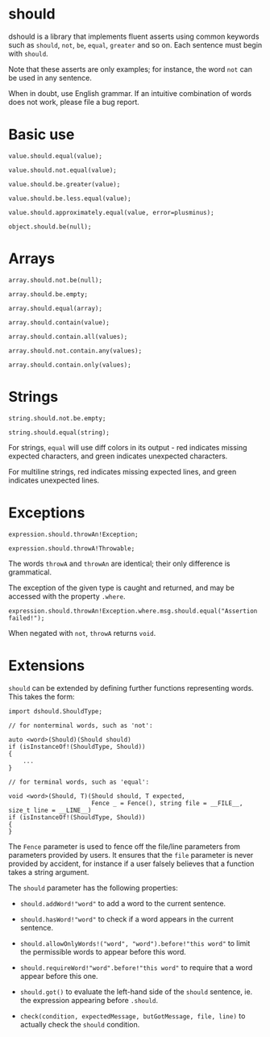 # should
dshould is a library that implements fluent asserts using common keywords such as `should`, `not`, `be`, `equal`, `greater` and so on.
Each sentence must begin with `should`.

Note that these asserts are only examples; for instance, the word `not` can be used in any sentence.

When in doubt, use English grammar. If an intuitive combination of words does not work, please file a bug report.

# Basic use

    value.should.equal(value);

    value.should.not.equal(value);

    value.should.be.greater(value);

    value.should.be.less.equal(value);

    value.should.approximately.equal(value, error=plusminus);

    object.should.be(null);

# Arrays

    array.should.not.be(null);

    array.should.be.empty;

    array.should.equal(array);

    array.should.contain(value);

    array.should.contain.all(values);

    array.should.not.contain.any(values);

    array.should.contain.only(values);

# Strings

    string.should.not.be.empty;

    string.should.equal(string);

For strings, `equal` will use diff colors in its output - red indicates missing expected characters,
and green indicates unexpected characters.

For multiline strings, red indicates missing expected lines,
and green indicates unexpected lines.

# Exceptions

    expression.should.throwAn!Exception;

    expression.should.throwA!Throwable;

The words `throwA` and `throwAn` are identical; their only difference is grammatical.

The exception of the given type is caught and returned, and may be accessed with the property `.where`.

    expression.should.throwAn!Exception.where.msg.should.equal("Assertion failed!");

When negated with `not`, `throwA` returns `void`.

# Extensions

`should` can be extended by defining further functions representing words.
This takes the form:

    import dshould.ShouldType;

    // for nonterminal words, such as 'not':

    auto <word>(Should)(Should should)
    if (isInstanceOf!(ShouldType, Should))
    {
        ...
    }

    // for terminal words, such as 'equal':

    void <word>(Should, T)(Should should, T expected,
                           Fence _ = Fence(), string file = __FILE__, size_t line = __LINE__)
    if (isInstanceOf!(ShouldType, Should))
    {
    }

The `Fence` parameter is used to fence off the file/line parameters from parameters provided by users.
It ensures that the `file` parameter is never provided by accident, for instance if a user falsely believes that a
function takes a string argument.

The `should` parameter has the following properties:

 * `should.addWord!"word"` to add a word to the current sentence.

 * `should.hasWord!"word"` to check if a word appears in the current sentence.

 * `should.allowOnlyWords!("word", "word").before!"this word"` to limit the permissible words to appear before this word.

 * `should.requireWord!"word".before!"this word"` to require that a word appear before this one.

 * `should.got()` to evaluate the left-hand side of the `should` sentence, ie. the expression appearing before `.should`.

 * `check(condition, expectedMessage, butGotMessage, file, line)` to actually check the `should` condition.
